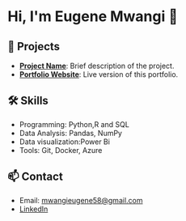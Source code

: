 

# Hi, I'm Eugene Mwangi 👋

## 🚀 Projects
- **[Project Name](https://github.com/yourusername/projectname)**: Brief description of the project.
- **[Portfolio Website](https://yourusername.github.io)**: Live version of this portfolio.

## 🛠 Skills
- Programming: Python,R and SQL
- Data Analysis: Pandas, NumPy
- Data visualization:Power Bi
- Tools: Git, Docker, Azure

## 📫 Contact
- Email: mwangieugene58@gmail.com
- [LinkedIn](https://linkedin.com/in/yourprofile)

